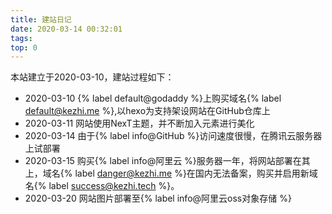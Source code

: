 ```yaml
---
title: 建站日记
date: 2020-03-14 00:32:01
tags:
top: 0
---
```

本站建立于2020-03-10，建站过程如下：

- 2020-03-10    {% label default@godaddy %}上购买域名{% label default@kezhi.me %},以hexo为支持架设网站在GitHub仓库上
- 2020-03-11    网站使用NexT主题，并不断加入元素进行美化
- 2020-03-14    由于{% label info@GitHub %}访问速度很慢，在腾讯云服务器上试部署
- 2020-03-15    购买{% label info@阿里云 %}服务器一年，将网站部署在其上，域名{% label danger@kezhi.me %}在国内无法备案，购买并启用新域名{% label success@kezhi.tech %}。
- 2020-03-20    网站图片部署至{% label info@阿里云oss对象存储 %}
